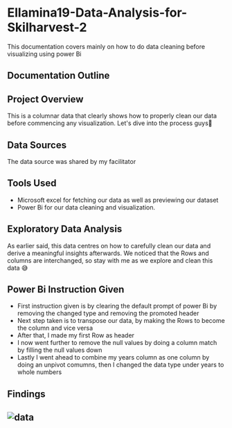 # Ellamina19-Data-Analysis-for-Skilharvest-2
This documentation covers mainly on how to do data cleaning before visualizing using power Bi

## Documentation Outline

## Project Overview
This is a columnar data that clearly shows how to properly clean our data before commencing any visualization. Let's dive into the process guys💃
 
## Data Sources
The data source was shared by my facilitator 

## Tools Used
- Microsoft excel for fetching our data as well as previewing our dataset
- Power Bi for our data cleaning and visualization.

## Exploratory Data Analysis
As earlier said, this data centres on how to carefully clean our data and derive a meaningful insights afterwards. We noticed that the Rows and columns are interchanged, so stay with me as we explore and clean this data 😅

## Power Bi Instruction Given
- First instruction given is by clearing the default prompt of power Bi by removing the changed type and removing the promoted header
- Next step taken is to transpose our data, by making the Rows to become the column and vice versa
- After that, I made my first Row as header
- I now went further to remove the null values by doing a column match by filling the null values down
- Lastly I went ahead to combine my years column as one column by doing an unpivot comumns, then I changed the data type under years to whole numbers

## Findings
![data]()
- 
